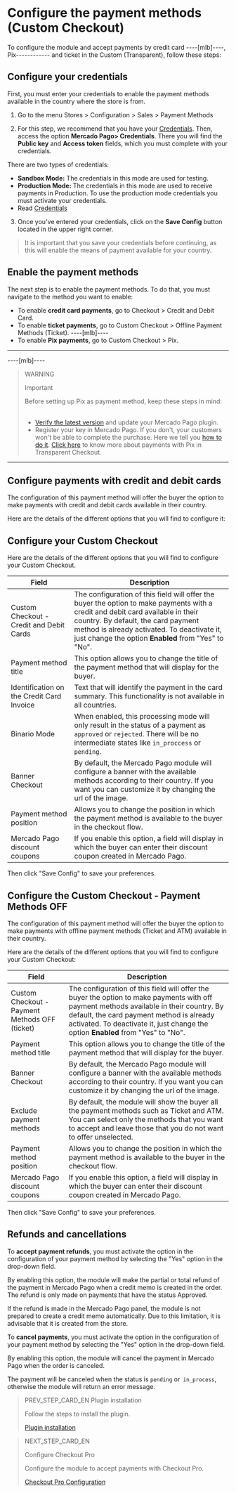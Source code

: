 # Configure the payment methods (Custom Checkout)

To configure the module and accept payments by credit card ----[mlb]----, Pix------------ and ticket in the Custom (Transparent), follow these steps:

## Configure your credentials

First, you must enter your credentials to enable the payment methods available in the country where the store is from.

1. Go to the menu Stores > Configuration > Sales > Payment Methods

2. For this step, we recommend that you have your [Credentials]([FAKER][CREDENTIALS][URL]). Then, access the option **Mercado Pago> Credentials**. There you will find the **Public key** and **Access token** fields, which you must complete with your credentials.

There are two types of credentials:

- **Sandbox Mode:** The credentials in this mode are used for testing.
- **Production Mode:** The credentials in this mode are used to receive payments in Production. To use the production mode credentials you must activate your credentials.
- Read [Credentials](https://www.mercadopago[FAKER][URL][DOMAIN]/developers/en/guides/resources/credentials)

3. Once you've entered your credentials, click on the **Save Config** button located in the upper right corner. 

> It is important that you save your credentials before continuing, as this will enable the means of payment available for your country.

## Enable the payment methods

The next step is to enable the payment methods. To do that, you must navigate to the method you want to enable:

- To enable **credit card payments**, go to Checkout > Credit and Debit Card.
- To enable **ticket payments**, go to Custom Checkout > Offline Payment Methods (Ticket).
----[mlb]----
- To enable **Pix payments**, go to Custom Checkout > Pix.
------------

----[mlb]----
> WARNING
>
> Important
>
> Before setting up Pix as payment method, keep these steps in mind:<br><br>
> - [Verify the latest version](https://marketplace.magento.com/mercadopago-core.html#product.info.details.release_notes) and update your Mercado Pago plugin.<br>
> - Register your key in Mercado Pago. If you don't, your customers won't be able to complete the purchase. Here we tell you [how to do it](https://www.mercadopago.com.br/stop/pix?url=https%3A%2F%2Fwww.mercadopago.com.br%2Fadmin-pix-keys%2Fmy-keys&authentication_mode=required).
> [Click here](https://www.mercadopago[FAKER][URL][DOMÍNIO]/developers/en/guides/online-payments/checkout-api/receiving-payment-by-pix) to know more about payments with Pix in Transparent Checkout. 
------------

## Configure payments with credit and debit cards

The configuration of this payment method will offer the buyer the option to make payments with credit and debit cards available in their country.

Here are the details of the different options that you will find to configure it:


## Configure your Custom Checkout

Here are the details of the different options that you will find to configure your Custom Checkout.

| Field | Description |
|---|---|
| Custom Checkout - Credit and Debit Cards | The configuration of this field will offer the buyer the option to make payments with a credit and debit card available in their country. By default, the card payment method is already activated. To deactivate it, just change the option **Enabled** from "Yes" to "No".  |
| Payment method title  | This option allows you to change the title of the payment method that will display for the buyer.  |
| Identification on the Credit Card Invoice | Text that will identify the payment in the card summary. This functionality is not available in all countries.  |
| Binario Mode  | When enabled, this processing mode will only result in the status of a payment as `approved` or `rejected`. There will be no intermediate states like `in_proccess` or `pending`.  |
| Banner Checkout | By default, the Mercado Pago module will configure a banner with the available methods according to their country. If you want you can customize it by changing the url of the image. |
| Payment method position | Allows you to change the position in which the payment method is available to the buyer in the checkout flow.  |
| Mercado Pago discount coupons | If you enable this option, a field will display in which the buyer can enter their discount coupon created in Mercado Pago. |

Then click "Save Config" to save your preferences.


## Configure the Custom Checkout - Payment Methods OFF

The configuration of this payment method will offer the buyer the option to make payments with offline payment methods (Ticket and ATM) available in their country.

Here are the details of the different options that you will find to configure your Custom Checkout:

| Field | Description |
|---|---|
| Custom Checkout - Payment Methods OFF (ticket) | The configuration of this field will offer the buyer the option to make payments with off payment methods available in their country. By default, the card payment method is already activated. To deactivate it, just change the option **Enabled** from "Yes" to "No".  |
| Payment method title  | This option allows you to change the title of the payment method that will display for the buyer.  |
| Banner Checkout | By default, the Mercado Pago module will configure a banner with the available methods according to their country. If you want you can customize it by changing the url of the image. |
| Exclude payment methods | By default, the module will show the buyer all the payment methods such as Ticket and ATM. You can select only the methods that you want to accept and leave those that you do not want to offer unselected. |
| Payment method position | Allows you to change the position in which the payment method is available to the buyer in the checkout flow.  |
| Mercado Pago discount coupons | If you enable this option, a field will display in which the buyer can enter their discount coupon created in Mercado Pago. |

Then click "Save Config" to save your preferences.

## Refunds and cancellations

To **accept payment refunds**, you must activate the option in the configuration of your payment method by selecting the "Yes" option in the drop-down field.

By enabling this option, the module will make the partial or total refund of the payment in Mercado Pago when a credit memo is created in the order. The refund is only made on payments that have the status Approved.

If the refund is made in the Mercado Pago panel, the module is not prepared to create a credit memo automatically. Due to this limitation, it is advisable that it is created from the store.

To **cancel payments**, you must activate the option in the configuration of your payment method by selecting the "Yes" option in the drop-down field.

By enabling this option, the module will cancel the payment in Mercado Pago when the order is canceled.

The payment will be canceled when the status is `pending` or` in_process`, otherwise the module will return an error message.


> PREV_STEP_CARD_EN
> Plugin installation
>
> Follow the steps to install the plugin.
> 
> [Plugin installation](https://www.mercadopago[FAKER][URL][DOMAIN]/developers/en/guides/plugins/magento-two/instalation)

> NEXT_STEP_CARD_EN
>
> Configure Checkout Pro
>
> Configure the module to accept payments with Checkout Pro.
>
> [Checkout Pro Configuration](https://www.mercadopago[FAKER][URL][DOMAIN]/developers/en/guides/plugins/magento-two/checkout-pro-configuration)